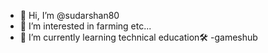 - 👋 Hi, I’m @sudarshan80
- 👀 I’m interested in farming etc...
- 🌱 I’m currently learning technical education🛠️
-gameshub
<!---
sudarshan80/sudarshan80 is a ✨ special ✨ repository because its `README.md` (this file) appears on your GitHub profile.
You can click the Preview link to take a look at your changes.
--->
